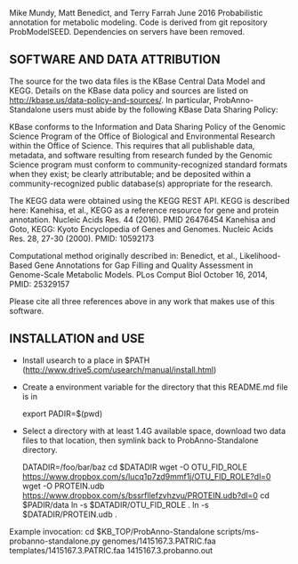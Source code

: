 Mike Mundy, Matt Benedict, and Terry Farrah June 2016
Probabilistic annotation for metabolic modeling.
Code is derived from git repository ProbModelSEED.
Dependencies on servers have been removed.

SOFTWARE AND DATA ATTRIBUTION
-----------------------------

The source for the two data files is the KBase Central Data Model and KEGG.
Details on the KBase data policy and sources are listed on
http://kbase.us/data-policy-and-sources/. In particular, ProbAnno-Standalone users
must abide by the following KBase Data Sharing Policy:

KBase conforms to the Information and Data Sharing Policy of the Genomic
Science Program of the Office of Biological and Environmental Research within
the Office of Science. This requires that all publishable data, metadata, and
software resulting from research funded by the Genomic Science program must
conform to community-recognized standard formats when they exist; be clearly
attributable; and be deposited within a community-recognized public database(s)
appropriate for the research.

The KEGG data were obtained using the KEGG REST API. KEGG is described here:
Kanehisa, et al., KEGG as a reference resource for gene and protein annotation.
Nucleic Acids Res. 44 (2016). PMID 26476454
Kanehisa and Goto, KEGG: Kyoto Encyclopedia of Genes and Genomes. Nucleic Acids
Res. 28, 27-30 (2000). PMID: 10592173 

Computational method originally described in:
Benedict, et al., Likelihood-Based Gene Annotations for Gap Filling and Quality
Assessment in Genome-Scale Metabolic Models. PLos Comput Biol October 16, 2014,
PMID: 25329157 

Please cite all three references above in any work that makes use of this software.


INSTALLATION and USE
-------------------

- Install usearch to a place in $PATH
  (http://www.drive5.com/usearch/manual/install.html)

- Create a environment variable for the directory that this README.md file is in

  export PADIR=$(pwd)

- Select a directory with at least 1.4G available space, download two data
  files to that location, then symlink back to ProbAnno-Standalone directory.

  DATADIR=/foo/bar/baz
  cd $DATADIR
  wget -O OTU_FID_ROLE https://www.dropbox.com/s/lucq1p7zd9mmf1j/OTU_FID_ROLE?dl=0
  wget -O PROTEIN.udb https://www.dropbox.com/s/bssrfllefzvhzvu/PROTEIN.udb?dl=0
  cd $PADIR/data
  ln -s $DATADIR/OTU_FID_ROLE .
  ln -s $DATADIR/PROTEIN.udb .


Example invocation:
cd $KB_TOP/ProbAnno-Standalone
scripts/ms-probanno-standalone.py genomes/1415167.3.PATRIC.faa templates/1415167.3.PATRIC.faa 1415167.3.probanno.out
